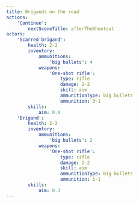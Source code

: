 ```yaml
---
title: Brigands on the road
actions:
    'Continue':
        nextSceneTitle: afterTheShootout
actors:
    'Scarred brigand':
        health: 2-2
        inventory:
            ammunitions:
                'big bullets': 4
            weapons:
                'One-shot rifle':
                    type: rifle
                    damage: 2-2
                    skill: aim
                    ammunitionType: big bullets
                    ammunition: 0-1
        skills:
            aim: 0.4
    'Brigand':
        health: 2-2
        inventory:
            ammunitions:
                'big bullets': 2
            weapons:
                'One-shot rifle':
                    type: rifle
                    damage: 2-2
                    skill: aim
                    ammunitionType: big bullets
                    ammunition: 1-1
        skills:
            aim: 0.3
---
```

